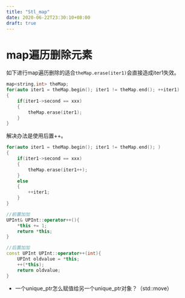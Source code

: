 ```yaml
---
title: "Stl_map"
date: 2020-06-22T23:30:10+08:00
draft: true
---
```


# map遍历删除元素

如下进行map遍历删除的适合`theMap.erase(iter1)`会直接造成iter1失效。
```c++
map<string,int> theMap;
for(auto iter1 = theMap.begin(); iter1 != theMap.end(); ++iter1)
{
	if(iter1->second == xxx)
	{
		theMap.erase(iter1);
	}
} 
```

解决办法是使用后置++。
```c++
for(auto iter1 = theMap.begin(); iter1 != theMap.end(); )
{
	if(iter1->second == xxx)
	{
		theMap.erase(iter1++);
	}
	else
	{
		++iter1;
	}
}
```

```c++
//前置加加
UPInt& UPInt::operator++(){
    *this += 1;
    return *this;
}

//后置加加
const UPInt UPInt::operator++(int){
    UPInt oldvalue = *this;
    ++(*this);
    return oldvalue;
}
```

- 一个unique_ptr怎么赋值给另一个unique_ptr对象？（std::move）